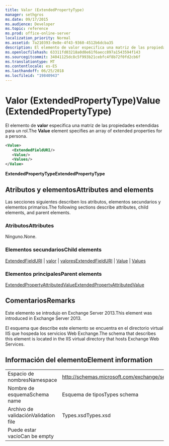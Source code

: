 ```yaml
---
title: Valor (ExtendedPropertyType)
manager: sethgros
ms.date: 09/17/2015
ms.audience: Developer
ms.topic: reference
ms.prod: office-online-server
localization_priority: Normal
ms.assetid: 7a210393-0e8e-4f43-9360-4512b6dcba35
description: El elemento de valor especifica una matriz de las propiedades extendidas para un rol.
ms.openlocfilehash: 63311fd03218a0d0e61f6aecc897a1543594f143
ms.sourcegitcommit: 34041125dc8c5f993b21cebfc4f8b72f0fd2cb6f
ms.translationtype: MT
ms.contentlocale: es-ES
ms.lasthandoff: 06/25/2018
ms.locfileid: "19840943"
---
```

# <a name="value-extendedpropertytype"></a><span data-ttu-id="e4e69-103">Valor (ExtendedPropertyType)</span><span class="sxs-lookup"><span data-stu-id="e4e69-103">Value (ExtendedPropertyType)</span></span>

<span data-ttu-id="e4e69-104">El elemento de **valor** especifica una matriz de las propiedades extendidas para un rol.</span><span class="sxs-lookup"><span data-stu-id="e4e69-104">The **Value** element specifies an array of extended properties for a persona.</span></span> 
  
```XML
<Value>
   <ExtendedFieldURI/>
   <Value/>
   <Values/>
</Value>
```

<span data-ttu-id="e4e69-105">**ExtendedPropertyType**</span><span class="sxs-lookup"><span data-stu-id="e4e69-105">**ExtendedPropertyType**</span></span>

## <a name="attributes-and-elements"></a><span data-ttu-id="e4e69-106">Atributos y elementos</span><span class="sxs-lookup"><span data-stu-id="e4e69-106">Attributes and elements</span></span>

<span data-ttu-id="e4e69-107">Las secciones siguientes describen los atributos, elementos secundarios y elementos primarios.</span><span class="sxs-lookup"><span data-stu-id="e4e69-107">The following sections describe attributes, child elements, and parent elements.</span></span>
  
### <a name="attributes"></a><span data-ttu-id="e4e69-108">Atributos</span><span class="sxs-lookup"><span data-stu-id="e4e69-108">Attributes</span></span>

<span data-ttu-id="e4e69-109">Ninguno.</span><span class="sxs-lookup"><span data-stu-id="e4e69-109">None.</span></span>
  
### <a name="child-elements"></a><span data-ttu-id="e4e69-110">Elementos secundarios</span><span class="sxs-lookup"><span data-stu-id="e4e69-110">Child elements</span></span>

<span data-ttu-id="e4e69-111">[ExtendedFieldURI](extendedfielduri.md) | [valor](value.md) | [valores](values.md)</span><span class="sxs-lookup"><span data-stu-id="e4e69-111">[ExtendedFieldURI](extendedfielduri.md) | [Value](value.md) | [Values](values.md)</span></span>
  
### <a name="parent-elements"></a><span data-ttu-id="e4e69-112">Elementos principales</span><span class="sxs-lookup"><span data-stu-id="e4e69-112">Parent elements</span></span>

[<span data-ttu-id="e4e69-113">ExtendedPropertyAttributedValue</span><span class="sxs-lookup"><span data-stu-id="e4e69-113">ExtendedPropertyAttributedValue</span></span>](extendedpropertyattributedvalue.md)
  
## <a name="remarks"></a><span data-ttu-id="e4e69-114">Comentarios</span><span class="sxs-lookup"><span data-stu-id="e4e69-114">Remarks</span></span>

<span data-ttu-id="e4e69-115">Este elemento se introdujo en Exchange Server 2013.</span><span class="sxs-lookup"><span data-stu-id="e4e69-115">This element was introduced in Exchange Server 2013.</span></span>
  
<span data-ttu-id="e4e69-116">El esquema que describe este elemento se encuentra en el directorio virtual IIS que hospeda los servicios Web Exchange.</span><span class="sxs-lookup"><span data-stu-id="e4e69-116">The schema that describes this element is located in the IIS virtual directory that hosts Exchange Web Services.</span></span>
  
## <a name="element-information"></a><span data-ttu-id="e4e69-117">Información del elemento</span><span class="sxs-lookup"><span data-stu-id="e4e69-117">Element information</span></span>

|||
|:-----|:-----|
|<span data-ttu-id="e4e69-118">Espacio de nombres</span><span class="sxs-lookup"><span data-stu-id="e4e69-118">Namespace</span></span>  <br/> |http://schemas.microsoft.com/exchange/services/2006/types  <br/> |
|<span data-ttu-id="e4e69-119">Nombre de esquema</span><span class="sxs-lookup"><span data-stu-id="e4e69-119">Schema name</span></span>  <br/> |<span data-ttu-id="e4e69-120">Esquema de tipos</span><span class="sxs-lookup"><span data-stu-id="e4e69-120">Types schema</span></span>  <br/> |
|<span data-ttu-id="e4e69-121">Archivo de validación</span><span class="sxs-lookup"><span data-stu-id="e4e69-121">Validation file</span></span>  <br/> |<span data-ttu-id="e4e69-122">Types.xsd</span><span class="sxs-lookup"><span data-stu-id="e4e69-122">Types.xsd</span></span>  <br/> |
|<span data-ttu-id="e4e69-123">Puede estar vacío</span><span class="sxs-lookup"><span data-stu-id="e4e69-123">Can be empty</span></span>  <br/> ||
   

